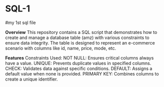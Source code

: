 # SQL-1

#my 1st sql file

**Overview**
This repository contains a SQL script that demonstrates how to create and manage a database table (amz) with various constraints to ensure data integrity. The table is designed to represent an e-commerce scenario with columns like id, name, price, mode, etc.

**Features**
Constraints Used:
NOT NULL: Ensures critical columns always have a value.
UNIQUE: Prevents duplicate values in specified columns.
CHECK: Validates data against specific conditions.
DEFAULT: Assigns a default value when none is provided.
PRIMARY KEY: Combines columns to create a unique identifier.
